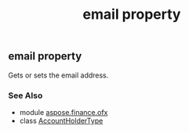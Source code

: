 ﻿---
title: email property
second_title: Aspose.Finance for Python via .NET API References
description: 
type: docs
weight: 90
url: /python-net/aspose.finance.ofx/accountholdertype/email/
is_root: false
---

## email property


Gets or sets the email address.

### See Also
* module [aspose.finance.ofx](../../)
* class [AccountHolderType](/finance/python-net/aspose.finance.ofx/accountholdertype)
